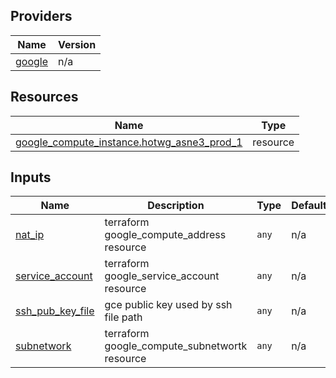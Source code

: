 <!-- BEGIN_TF_DOCS -->


## Providers

| Name | Version |
|------|---------|
| <a name="provider_google"></a> [google](#provider\_google) | n/a |

## Resources

| Name | Type |
|------|------|
| [google_compute_instance.hotwg_asne3_prod_1](https://registry.terraform.io/providers/hashicorp/google/latest/docs/resources/compute_instance) | resource |

## Inputs

| Name | Description | Type | Default | Required |
|------|-------------|------|---------|:--------:|
| <a name="input_nat_ip"></a> [nat\_ip](#input\_nat\_ip) | terraform google\_compute\_address resource | `any` | n/a | yes |
| <a name="input_service_account"></a> [service\_account](#input\_service\_account) | terraform google\_service\_account resource | `any` | n/a | yes |
| <a name="input_ssh_pub_key_file"></a> [ssh\_pub\_key\_file](#input\_ssh\_pub\_key\_file) | gce public key used by ssh file path | `any` | n/a | yes |
| <a name="input_subnetwork"></a> [subnetwork](#input\_subnetwork) | terraform google\_compute\_subnetwortk resource | `any` | n/a | yes |
<!-- END_TF_DOCS -->